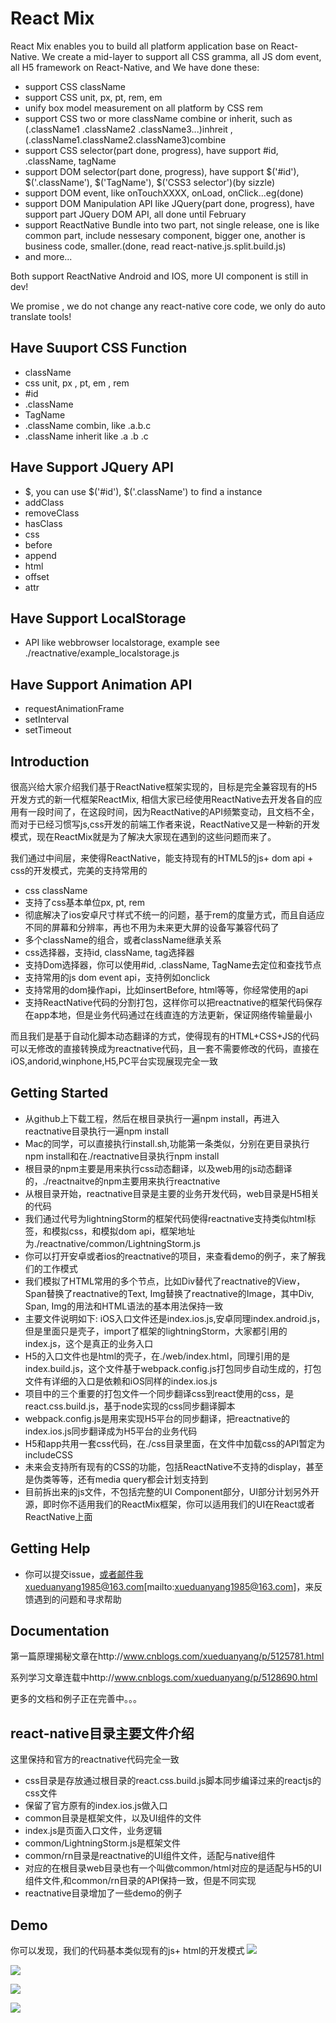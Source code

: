 # React Mix 

React Mix enables you to build all platform application base on React-Native. We create a mid-layer to support all CSS gramma, all JS dom event, all H5 framework on React-Native, and We have done these:
- support CSS className
- support CSS unit, px, pt, rem, em
- unify box model measurement on all platform by CSS rem
- support CSS two or more className combine or inherit, such as (.className1 .className2 .className3...)inhreit , (.className1.className2.className3)combine
- support CSS selector(part done, progress), have support #id, .className, tagName
- support DOM selector(part done, progress), have support $('#id'), $('.className'), $('TagName'), $('CSS3 selector')(by sizzle)
- support DOM event, like onTouchXXXX, onLoad, onClick...eg(done)
- support DOM Manipulation API like JQuery(part done, progress), have support part JQuery DOM API, all done until February
- support ReactNative Bundle into two part, not single release, one is like common part, include nessesary component, bigger one, another is business code, smaller.(done, read react-native.js.split.build.js)
- and more...

Both support ReactNative Android and IOS, more UI component is still in dev!

We promise , we do not change any react-native core code, we only do auto translate tools!

## Have Suuport CSS Function
- className
- css unit, px , pt, em , rem
- #id
- .className
- TagName
- .className combin, like .a.b.c
- .className inherit like .a .b .c

## Have Support JQuery API
- $, you can use $('#id'), $('.className') to find a instance
- addClass
- removeClass
- hasClass
- css
- before
- append
- html
- offset
- attr

## Have Support LocalStorage
- API like webbrowser localstorage, example see ./reactnative/example_localstorage.js

## Have Support Animation API
- requestAnimationFrame
- setInterval
- setTimeout

## Introduction

很高兴给大家介绍我们基于ReactNative框架实现的，目标是完全兼容现有的H5开发方式的新一代框架ReactMix, 相信大家已经使用ReactNative去开发各自的应用有一段时间了，在这段时间，因为ReactNative的API频繁变动，且文档不全，而对于已经习惯写js,css开发的前端工作者来说，ReactNative又是一种新的开发模式，现在ReactMix就是为了解决大家现在遇到的这些问题而来了。

我们通过中间层，来使得ReactNative，能支持现有的HTML5的js+ dom api + css的开发模式，完美的支持常用的
- css className
- 支持了css基本单位px, pt, rem
- 彻底解决了ios安卓尺寸样式不统一的问题，基于rem的度量方式，而且自适应不同的屏幕和分辨率，再也不用为未来更大屏的设备写兼容代码了
- 多个className的组合，或者className继承关系
- css选择器，支持id, className, tag选择器
- 支持Dom选择器，你可以使用#id, .className, TagName去定位和查找节点
- 支持常用的js dom event api，支持例如onclick
- 支持常用的dom操作api，比如insertBefore, html等等，你经常使用的api
- 支持ReactNative代码的分割打包，这样你可以把reactnative的框架代码保存在app本地，但是业务代码通过在线直连的方法更新，保证网络传输量最小

而且我们是基于自动化脚本动态翻译的方式，使得现有的HTML+CSS+JS的代码可以无修改的直接转换成为reactnative代码，且一套不需要修改的代码，直接在iOS,andorid,winphone,H5,PC平台实现展现完全一致

## Getting Started

- 从github上下载工程，然后在根目录执行一遍npm install，再进入reactnative目录执行一遍npm install
- Mac的同学，可以直接执行install.sh,功能第一条类似，分别在更目录执行npm install和在./reactnative目录执行npm install
- 根目录的npm主要是用来执行css动态翻译，以及web用的js动态翻译的，./reactnaitve的npm主要用来执行reactnative
- 从根目录开始，reactnative目录是主要的业务开发代码，web目录是H5相关的代码
- 我们通过代号为lightningStorm的框架代码使得reactnative支持类似html标签，和模拟css，和模拟dom api，框架地址为./reactnative/common/LightningStorm.js
- 你可以打开安卓或者ios的reactnative的项目，来查看demo的例子，来了解我们的工作模式
- 我们模拟了HTML常用的多个节点，比如Div替代了reactnative的View，Span替换了reactnative的Text, Img替换了reactnative的Image，其中Div, Span, Img的用法和HTML语法的基本用法保持一致
- 主要文件说明如下: iOS入口文件还是index.ios.js,安卓同理index.android.js，但是里面只是壳子，import了框架的lightningStorm，大家都引用的index.js，这个是真正的业务入口
- H5的入口文件也是html的壳子，在./web/index.html，同理引用的是index.build.js，这个文件基于webpack.config.js打包同步自动生成的，打包文件有详细的入口是依赖和iOS同样的index.ios.js
- 项目中的三个重要的打包文件一个同步翻译css到react使用的css，是react.css.build.js，基于node实现的css同步翻译脚本
- webpack.config.js是用来实现H5平台的同步翻译，把reactnative的index.ios.js同步翻译成为H5平台的业务代码
- H5和app共用一套css代码，在./css目录里面，在文件中加载css的API暂定为includeCSS
- 未来会支持所有现有的CSS的功能，包括ReactNative不支持的display，甚至是伪类等等，还有media query都会计划支持到
- 目前拆出来的js文件，不包括完整的UI Component部分，UI部分计划另外开源，即时你不适用我们的ReactMix框架，你可以适用我们的UI在React或者ReactNative上面


## Getting Help

- 你可以提交issue，或者邮件我xueduanyang1985@163.com[mailto:xueduanyang1985@163.com]，来反馈遇到的问题和寻求帮助

## Documentation

第一篇原理揭秘文章在http://www.cnblogs.com/xueduanyang/p/5125781.html

系列学习文章连载中http://www.cnblogs.com/xueduanyang/p/5128690.html

更多的文档和例子正在完善中。。。

## react-native目录主要文件介绍

这里保持和官方的reactnative代码完全一致
- css目录是存放通过根目录的react.css.build.js脚本同步编译过来的reactjs的css文件
- 保留了官方原有的index.ios.js做入口
- common目录是框架文件，以及UI组件的文件
- index.js是页面入口文件，业务逻辑
- common/LightningStorm.js是框架文件
- common/rn目录是reactnative的UI组件文件，适配与native组件
- 对应的在根目录web目录也有一个叫做common/html对应的是适配与H5的UI组件文件,和common/rn目录的API保持一致，但是不同实现
- reactnative目录增加了一些demo的例子

## Demo

你可以发现，我们的代码基本类似现有的js+ html的开发模式
![](http://statics1.jiaru.club/react-native-example/demo3.jpg)

![](http://statics1.jiaru.club/react-native-example/demo4.jpg)

![](http://statics1.jiaru.club/react-native-example/demo1.jpg)

![](http://statics1.jiaru.club/react-native-example/demo2.jpg)



